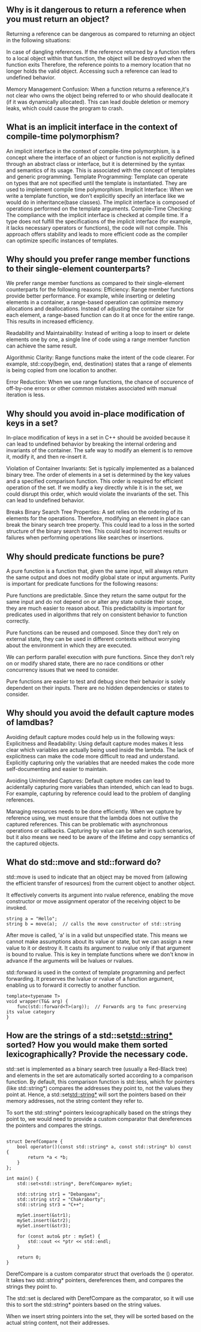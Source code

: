 
##  Why is it dangerous to return a reference when you must return an object?

Returning a reference can be dangerous as compared to returning an object in the following situations:

In case of dangling references. If the reference returned by a function refers to a local object within that function, the object will be destroyed when the function exits
Therefore, the reference points to a memory location that no longer holds the valid object. Accessing such a reference can lead to undefined behavior.

Memory Management Confusion: When a function returns a reference,it's not clear who owns the object being referred to or who 
should deallocate it (if it was dynamically allocated). This can lead double deletion or memory leaks, which could cause the program to crash.

## What is an implicit interface in the context of compile-time polymorphism?

An implicit interface in the context of compile-time polymorphism, is a concept where the interface of an object or function is not explicitly defined through an abstract class or interface, 
but it is determined by the syntax and semantics of its usage. This is associated with the concept of templates and generic programming.
Template Programming: Template can operate on types that are not specified until the template is instantiated.
They are used to implement compile time polymorphism.
Implicit Interface: When we write a template function, we don’t explicitly specify an interface like we would do in inheritance(base classes). 
The implicit interface is composed of operations performed on the template arguments.
Compile-Time Checking: The compliance with the implicit interface is checked at compile time. 
If a type does not fulfill the specifications of the implicit interface (for example, it lacks necessary operators or functions), the code will not compile.
This approach offers stability and leads to more efficient code as the compiler can optimize specific instances of templates.

## Why should you prefer range member functions to their single-element counterparts?

We prefer range member functions as compared to their single-element counterparts for the following reasons:
Efficiency: Range member functions provide better performance. For example,
while inserting or deleting elements in a container, a range-based operation can optimize memory allocations and deallocations.
Instead of adjusting the container size for each element, a range-based function can do it at once for the entire range. This results in increased efficiency.

Readability and Maintainability: Instead of writing a loop to insert or delete elements one by one, 
a single line of code using a range member function can achieve the same result. 

Algorithmic Clarity: Range functions make the intent of the code clearer. For example, 
std::copy(begin, end, destination) states that a range of elements is being copied from one location to another.

Error Reduction: When we use range functions, the chance of occurence of off-by-one errors or other common mistakes associated with manual iteration is less.

## Why should you avoid in-place modification of keys in a set?

In-place modification of keys in a set in C++ should be avoided because it can lead to undefined behavior by breaking the internal ordering and invariants of the container. 
The safe way to modify an element is to remove it, modify it, and then re-insert it.

Violation of Container Invariants: Set is typically implemented as a balanced binary tree. The order of elements in a set is determined by the key values 
and a specified comparison function. This order is required for efficient operation of the set. If we modify a key directly while it is in the set, we could disrupt this order, which would violate the invariants of the set. 
This can lead to undefined behavior.

Breaks Binary Search Tree Properties: A set relies on the ordering of its elements for the operations. Therefore, modifying an element in place can break the binary search tree property. 
This could lead to a loss in the sorted structure of the binary search tree. This could lead to incorrect results or failures when performing operations like searches or insertions.

## Why should predicate functions be pure?

A pure function is a function that, given the same input, will always return the same output and does not modify global state or input arguments. Purity is important for predicate functions for the following reasons:

Pure functions are predictable. Since they return the same output for the same input and do not depend on or alter any state outside their scope, 
they are much easier to reason about. This predictability is important for predicates used in algorithms that rely on consistent behavior to function correctly.

Pure functions can be reused and composed. Since they don’t rely on external state, they can be used in different contexts without worrying about the environment in which they are executed.

We can perform parallel execution with pure functions. Since they don’t rely on or modify shared state, there are no race conditions or other concurrency issues that we need to consider.

Pure functions are easier to test and debug since their behavior is solely dependent on their inputs. There are no hidden dependencies or states to consider. 


## Why should you avoid the default capture modes of lamdbas?

Avoiding default capture modes could help us in the following ways:
Explicitness and Readability: Using default capture modes makes it less clear which variables are actually being used inside the lambda. 
The lack of explicitness can make the code more difficult to read and understand. Explicitly capturing only the variables that are needed makes the code more self-documenting and easier to maintain.

Avoiding Unintended Captures: Default capture modes can lead to acidentally capturing more variables than intended, which can lead to bugs.
For example, capturing by reference could lead to the problem of dangling references.

Managing resources needs to be done efficiently. When we capture by reference using, we must ensure that the lambda does not outlive the captured references. 
This can be problematic with asynchronous operations or callbacks. Capturing by value can be safer in such scenarios, 
but it also means we need to be aware of the lifetime and copy semantics of the captured objects.

## What do std::move and std::forward do?

std::move is used to indicate that an object  may be moved from (allowing the efficient transfer of resources) from the current object to another object.

It effectively converts its argument into  rvalue reference, enabling the move constructor or move assignment operator of the receiving object to be invoked.
````
string a = "Hello";
string b = move(a);  // calls the move constructor of std::string
````
After move is called, 'a' is in a valid but unspecified state. This means we cannot make assumptions about its value or state, but we can assign a new value to it or destroy it.
It casts its argument to rvalue only if that argument is bound to  rvalue. This is key in template functions where we don't know in advance if the arguments will be lvalues or rvalues.

std::forward is used in the context of template programming and perfect forwarding. It preserves the lvalue or rvalue of a function argument, enabling us to forward it correctly to another function.

````
template<typename T>
void wrapper(T&& arg) {
    func(std::forward<T>(arg));  // Forwards arg to func preserving its value category
}
````
## How are the strings of a std::set<std::string*> sorted? How you would make them sorted lexicographically? Provide the necessary code.

std::set is implemented as a binary search tree (usually a Red-Black tree) and elements in the set are automatically sorted according to a comparison function.
By default, this comparison function is std::less, which for pointers (like std::string*) compares the addresses they point to, not the values they point at. 
Hence, a std::set<std::string*> will sort the pointers based on their memory addresses, not the string content they refer to.

To sort the std::string* pointers lexicographically based on the strings they point to, we would need to provide a custom comparator that dereferences the pointers and compares the strings.

````

struct DerefCompare {
    bool operator()(const std::string* a, const std::string* b) const {
        return *a < *b;
    }
};

int main() {
    std::set<std::string*, DerefCompare> mySet;

    std::string str1 = "Debangana";
    std::string str2 = "Chakraborty";
    std::string str3 = "C++";

    mySet.insert(&str1);
    mySet.insert(&str2);
    mySet.insert(&str3);

    for (const auto& ptr : mySet) {
        std::cout << *ptr << std::endl;
    }

    return 0;
}
````

DerefCompare is a custom comparator struct that overloads the () operator. 
It takes two std::string* pointers, dereferences them, and compares the strings they point to.

The std::set is declared with DerefCompare as the comparator, so it will use this to sort the std::string* pointers based on the string values.

When we insert string pointers into the set, they will be sorted based on the actual string content, not their addresses.
